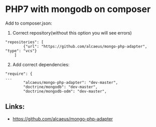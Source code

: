PHP7 with mongodb on composer
=

Add to composer.json:
1. Correct repository(without this option you will see errors)
````
"repositories": [
        {"url": "https://github.com/alcaeus/mongo-php-adapter", "type": "vcs"}
    ]
````

2. Add correct dependencies:
````
"require": {
...
        "alcaeus/mongo-php-adapter": "dev-master",
        "doctrine/mongodb": "dev-master",
        "doctrine/mongodb-odm": "dev-master",
````

Links:
-
* https://github.com/alcaeus/mongo-php-adapter